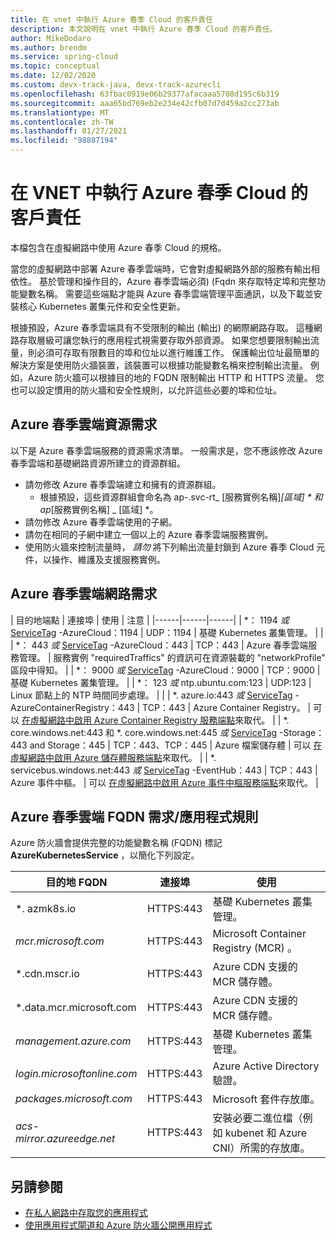 ```yaml
---
title: 在 vnet 中執行 Azure 春季 Cloud 的客戶責任
description: 本文說明在 vnet 中執行 Azure 春季 Cloud 的客戶責任。
author: MikeDodaro
ms.author: brendm
ms.service: spring-cloud
ms.topic: conceptual
ms.date: 12/02/2020
ms.custom: devx-track-java, devx-track-azurecli
ms.openlocfilehash: 63fbac0919e06b29377afacaaa5708d195c6b319
ms.sourcegitcommit: aaa65bd769eb2e234e42cfb07d7d459a2cc273ab
ms.translationtype: MT
ms.contentlocale: zh-TW
ms.lasthandoff: 01/27/2021
ms.locfileid: "98887194"
---
```

# <a name="customer-responsibilities-for-running-azure-spring-cloud-in-vnet"></a>在 VNET 中執行 Azure 春季 Cloud 的客戶責任
本檔包含在虛擬網路中使用 Azure 春季 Cloud 的規格。

當您的虛擬網路中部署 Azure 春季雲端時，它會對虛擬網路外部的服務有輸出相依性。 基於管理和操作目的，Azure 春季雲端必須)  (Fqdn 來存取特定埠和完整功能變數名稱。 需要這些端點才能與 Azure 春季雲端管理平面通訊，以及下載並安裝核心 Kubernetes 叢集元件和安全性更新。

根據預設，Azure 春季雲端具有不受限制的輸出 (輸出) 的網際網路存取。 這種網路存取層級可讓您執行的應用程式視需要存取外部資源。 如果您想要限制輸出流量，則必須可存取有限數目的埠和位址以進行維護工作。 保護輸出位址最簡單的解決方案是使用防火牆裝置，該裝置可以根據功能變數名稱來控制輸出流量。 例如，Azure 防火牆可以根據目的地的 FQDN 限制輸出 HTTP 和 HTTPS 流量。 您也可以設定慣用的防火牆和安全性規則，以允許這些必要的埠和位址。

## <a name="azure-spring-cloud-resource-requirements"></a>Azure 春季雲端資源需求 

以下是 Azure 春季雲端服務的資源需求清單。 一般需求是，您不應該修改 Azure 春季雲端和基礎網路資源所建立的資源群組。
- 請勿修改 Azure 春季雲端建立和擁有的資源群組。
  - 根據預設，這些資源群組會命名為 ap-.svc-rt_ [服務實例名稱]_[區域] * 和 ap_[服務實例名稱] _ [區域] *。
- 請勿修改 Azure 春季雲端使用的子網。
- 請勿在相同的子網中建立一個以上的 Azure 春季雲端服務實例。
- 使用防火牆來控制流量時， *請勿* 將下列輸出流量封鎖到 Azure 春季 Cloud 元件，以操作、維護及支援服務實例。

## <a name="azure-spring-cloud-network-requirements"></a>Azure 春季雲端網路需求

  | 目的地端點 | 連接埠 | 使用 | 注意 |
  |------|------|------|
  | *： 1194 *或* [ServiceTag](https://docs.microsoft.com/azure/virtual-network/service-tags-overview#available-service-tags) -AzureCloud：1194 | UDP：1194 | 基礎 Kubernetes 叢集管理。 | |
  | *： 443 *或* [ServiceTag](https://docs.microsoft.com/azure/virtual-network/service-tags-overview#available-service-tags) -AzureCloud：443 | TCP：443 | Azure 春季雲端服務管理。 | 服務實例 "requiredTraffics" 的資訊可在資源裝載的 "networkProfile" 區段中得知。 |
  | *： 9000 *或* [ServiceTag](https://docs.microsoft.com/azure/virtual-network/service-tags-overview#available-service-tags) -AzureCloud：9000 | TCP：9000 | 基礎 Kubernetes 叢集管理。 |
  | *： 123 *或* ntp.ubuntu.com:123 | UDP:123 | Linux 節點上的 NTP 時間同步處理。 | |
  | *. azure.io:443 *或* [ServiceTag](https://docs.microsoft.com/azure/virtual-network/service-tags-overview#available-service-tags) -AzureContainerRegistry：443 | TCP：443 | Azure Container Registry。 | 可以 [在虛擬網路中啟用 Azure Container Registry 服務端點](https://docs.microsoft.com/azure/virtual-network/virtual-network-service-endpoints-overview)來取代。 |
  | *. core.windows.net:443 和 *. core.windows.net:445 *或* [ServiceTag](https://docs.microsoft.com/azure/virtual-network/service-tags-overview#available-service-tags) -Storage： 443 and Storage：445 | TCP：443、TCP：445 | Azure 檔案儲存體 | 可以 [在虛擬網路中啟用 Azure 儲存體服務端點](https://docs.microsoft.com/azure/virtual-network/virtual-network-service-endpoints-overview)來取代。 |
  | *. servicebus.windows.net:443 *或* [ServiceTag](https://docs.microsoft.com/azure/virtual-network/service-tags-overview#available-service-tags) -EventHub：443 | TCP：443 | Azure 事件中樞。 | 可以 [在虛擬網路中啟用 Azure 事件中樞服務端點](https://docs.microsoft.com/azure/virtual-network/virtual-network-service-endpoints-overview)來取代。 |
  

## <a name="azure-spring-cloud-fqdn-requirements--application-rules"></a>Azure 春季雲端 FQDN 需求/應用程式規則

Azure 防火牆會提供完整的功能變數名稱 (FQDN) 標記 **AzureKubernetesService** ，以簡化下列設定。

  | 目的地 FQDN | 連接埠 | 使用 |
  |------|------|------|
  | *. azmk8s.io | HTTPS:443 | 基礎 Kubernetes 叢集管理。 |
  | <i>mcr.microsoft.com</i> | HTTPS:443 | Microsoft Container Registry (MCR) 。 |
  | *.cdn.mscr.io | HTTPS:443 | Azure CDN 支援的 MCR 儲存體。 |
  | *.data.mcr.microsoft.com | HTTPS:443 | Azure CDN 支援的 MCR 儲存體。 |
  | <i>management.azure.com</i> | HTTPS:443 | 基礎 Kubernetes 叢集管理。 |
  | <i>login.microsoftonline.com</i> | HTTPS:443 | Azure Active Directory 驗證。 |
  |<i>packages.microsoft.com</i>    | HTTPS:443 | Microsoft 套件存放庫。 |
  | <i>acs-mirror.azureedge.net</i> | HTTPS:443 | 安裝必要二進位檔（例如 kubenet 和 Azure CNI）所需的存放庫。 |

## <a name="see-also"></a>另請參閱
* [在私人網路中存取您的應用程式](spring-cloud-access-app-virtual-network.md)
* [使用應用程式閘道和 Azure 防火牆公開應用程式](spring-cloud-expose-apps-gateway-azure-firewall.md) 